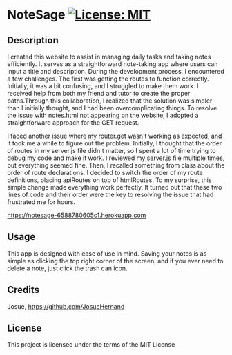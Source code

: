 # NoteSage [![License: MIT](https://img.shields.io/badge/License-MIT-yellow.svg)](https://opensource.org/licenses/MIT)
    
## Description 

I created this website to assist in managing daily tasks and taking notes efficiently. It serves as a straightforward note-taking app where users can input a title and description. During the development process, I encountered a few challenges. The first was getting the routes to function correctly. Initially, it was a bit confusing, and I struggled to make them work. I received help from both my friend and tutor to create the proper paths.Through this collaboration, I realized that the solution was simpler than I initially thought, and I had been overcomplicating things. To resolve the issue with notes.html not appearing on the website, I adopted a straightforward approach for the GET request.

I faced another issue where my router.get wasn't working as expected, and it took me a while to figure out the problem. Initially, I thought that the order of routes in my server.js file didn't matter, so I spent a lot of time trying to debug my code and make it work. I reviewed my server.js file multiple times, but everything seemed fine. Then, I recalled something from class about the order of route declarations. I decided to switch the order of my route definitions, placing apiRoutes on top of htmlRoutes. To my surprise, this simple change made everything work perfectly. It turned out that these two lines of code and their order were the key to resolving the issue that had frustrated me for hours. 

https://notesage-6588780605c1.herokuapp.com

## Usage

This app is designed with ease of use in mind. Saving your notes is as simple as clicking the top right corner of the screen, and if you ever need to delete a note, just click the trash can icon. 

## Credits

Josue, https://github.com/JosueHernand
      
## License
  
This project is licensed under the terms of the MIT License 